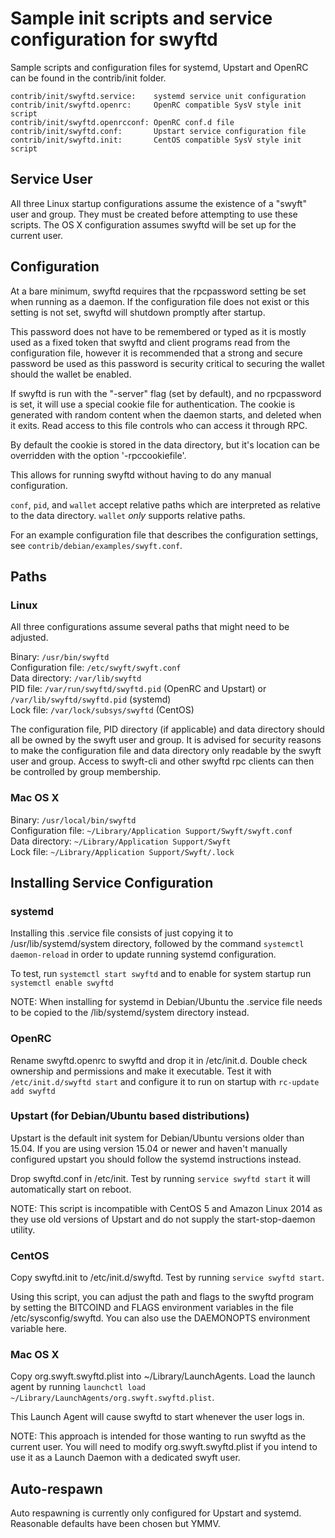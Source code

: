Sample init scripts and service configuration for swyftd
==========================================================

Sample scripts and configuration files for systemd, Upstart and OpenRC
can be found in the contrib/init folder.

    contrib/init/swyftd.service:    systemd service unit configuration
    contrib/init/swyftd.openrc:     OpenRC compatible SysV style init script
    contrib/init/swyftd.openrcconf: OpenRC conf.d file
    contrib/init/swyftd.conf:       Upstart service configuration file
    contrib/init/swyftd.init:       CentOS compatible SysV style init script

Service User
---------------------------------

All three Linux startup configurations assume the existence of a "swyft" user
and group.  They must be created before attempting to use these scripts.
The OS X configuration assumes swyftd will be set up for the current user.

Configuration
---------------------------------

At a bare minimum, swyftd requires that the rpcpassword setting be set
when running as a daemon.  If the configuration file does not exist or this
setting is not set, swyftd will shutdown promptly after startup.

This password does not have to be remembered or typed as it is mostly used
as a fixed token that swyftd and client programs read from the configuration
file, however it is recommended that a strong and secure password be used
as this password is security critical to securing the wallet should the
wallet be enabled.

If swyftd is run with the "-server" flag (set by default), and no rpcpassword is set,
it will use a special cookie file for authentication. The cookie is generated with random
content when the daemon starts, and deleted when it exits. Read access to this file
controls who can access it through RPC.

By default the cookie is stored in the data directory, but it's location can be overridden
with the option '-rpccookiefile'.

This allows for running swyftd without having to do any manual configuration.

`conf`, `pid`, and `wallet` accept relative paths which are interpreted as
relative to the data directory. `wallet` *only* supports relative paths.

For an example configuration file that describes the configuration settings,
see `contrib/debian/examples/swyft.conf`.

Paths
---------------------------------

### Linux

All three configurations assume several paths that might need to be adjusted.

Binary:              `/usr/bin/swyftd`  
Configuration file:  `/etc/swyft/swyft.conf`  
Data directory:      `/var/lib/swyftd`  
PID file:            `/var/run/swyftd/swyftd.pid` (OpenRC and Upstart) or `/var/lib/swyftd/swyftd.pid` (systemd)  
Lock file:           `/var/lock/subsys/swyftd` (CentOS)  

The configuration file, PID directory (if applicable) and data directory
should all be owned by the swyft user and group.  It is advised for security
reasons to make the configuration file and data directory only readable by the
swyft user and group.  Access to swyft-cli and other swyftd rpc clients
can then be controlled by group membership.

### Mac OS X

Binary:              `/usr/local/bin/swyftd`  
Configuration file:  `~/Library/Application Support/Swyft/swyft.conf`  
Data directory:      `~/Library/Application Support/Swyft`  
Lock file:           `~/Library/Application Support/Swyft/.lock`  

Installing Service Configuration
-----------------------------------

### systemd

Installing this .service file consists of just copying it to
/usr/lib/systemd/system directory, followed by the command
`systemctl daemon-reload` in order to update running systemd configuration.

To test, run `systemctl start swyftd` and to enable for system startup run
`systemctl enable swyftd`

NOTE: When installing for systemd in Debian/Ubuntu the .service file needs to be copied to the /lib/systemd/system directory instead.

### OpenRC

Rename swyftd.openrc to swyftd and drop it in /etc/init.d.  Double
check ownership and permissions and make it executable.  Test it with
`/etc/init.d/swyftd start` and configure it to run on startup with
`rc-update add swyftd`

### Upstart (for Debian/Ubuntu based distributions)

Upstart is the default init system for Debian/Ubuntu versions older than 15.04. If you are using version 15.04 or newer and haven't manually configured upstart you should follow the systemd instructions instead.

Drop swyftd.conf in /etc/init.  Test by running `service swyftd start`
it will automatically start on reboot.

NOTE: This script is incompatible with CentOS 5 and Amazon Linux 2014 as they
use old versions of Upstart and do not supply the start-stop-daemon utility.

### CentOS

Copy swyftd.init to /etc/init.d/swyftd. Test by running `service swyftd start`.

Using this script, you can adjust the path and flags to the swyftd program by
setting the BITCOIND and FLAGS environment variables in the file
/etc/sysconfig/swyftd. You can also use the DAEMONOPTS environment variable here.

### Mac OS X

Copy org.swyft.swyftd.plist into ~/Library/LaunchAgents. Load the launch agent by
running `launchctl load ~/Library/LaunchAgents/org.swyft.swyftd.plist`.

This Launch Agent will cause swyftd to start whenever the user logs in.

NOTE: This approach is intended for those wanting to run swyftd as the current user.
You will need to modify org.swyft.swyftd.plist if you intend to use it as a
Launch Daemon with a dedicated swyft user.

Auto-respawn
-----------------------------------

Auto respawning is currently only configured for Upstart and systemd.
Reasonable defaults have been chosen but YMMV.
